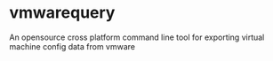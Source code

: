 # vmwarequery
An opensource cross platform command line tool for exporting virtual machine config data from vmware
